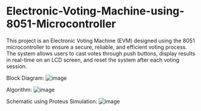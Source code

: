 # Electronic-Voting-Machine-using-8051-Microcontroller
This project is an Electronic Voting Machine (EVM) designed using the 8051 microcontroller to ensure a secure, reliable, and efficient voting process. The system allows users to cast votes through push buttons, display results in real-time on an LCD screen, and reset the system after each voting session.

Block Diagram:
![image](https://github.com/user-attachments/assets/d9b200bd-df24-4572-8366-e6284fb1f6a0)

Algorithm:
![image](https://github.com/user-attachments/assets/452f207f-daa1-4add-90cb-fb640f7f05c3)

Schematic using Proteus Simulation:
![image](https://github.com/user-attachments/assets/559928df-0d23-4fdd-ae65-ab96c6ed56e9)
